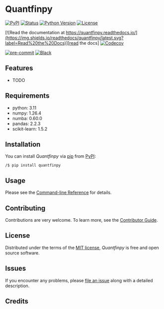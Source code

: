 # Quantfinpy

[![PyPI](https://img.shields.io/pypi/v/quantfinpy.svg)][pypi_]
[![Status](https://img.shields.io/pypi/status/quantfinpy.svg)][status]
[![Python Version](https://img.shields.io/pypi/pyversions/quantfinpy)][python version]
[![License](https://img.shields.io/pypi/l/quantfinpy)][license]

[![Read the documentation at https://quantfinpy.readthedocs.io/](https://img.shields.io/readthedocs/quantfinpy/latest.svg?label=Read%20the%20Docs)][read the docs]
[![Codecov](https://codecov.io/gh/baobach/quantfinpy/branch/main/graph/badge.svg)][codecov]

[![pre-commit](https://img.shields.io/badge/pre--commit-enabled-brightgreen?logo=pre-commit&logoColor=white)][pre-commit]
[![Black](https://img.shields.io/badge/code%20style-black-000000.svg)][black]

[pypi_]: https://pypi.org/project/quantfinpy/
[status]: https://pypi.org/project/quantfinpy/
[python version]: https://pypi.org/project/quantfinpy
[read the docs]: https://quantfinpy.readthedocs.io/
[codecov]: https://app.codecov.io/gh/baobach/quantfinpy
[pre-commit]: https://github.com/pre-commit/pre-commit
[black]: https://github.com/psf/black

## Features

- TODO

## Requirements

- python: 3.11
- numpy: 1.26.4
- numba: 0.60.0
- pandas: 2.2.3
- scikit-learn: 1.5.2

## Installation

You can install _Quantfinpy_ via [pip] from [PyPI]:

```console
/$ pip install quantfinpy
```

## Usage

Please see the [Command-line Reference] for details.

## Contributing

Contributions are very welcome.
To learn more, see the [Contributor Guide].

## License

Distributed under the terms of the [MIT license][license],
_Quantfinpy_ is free and open source software.

## Issues

If you encounter any problems,
please [file an issue] along with a detailed description.

## Credits

[pypi]: https://pypi.org/
[file an issue]: https://github.com/baobach/quantfinpy/issues
[pip]: https://pip.pypa.io/

<!-- github-only -->

[license]: https://github.com/baobach/quantfinpy/blob/main/LICENSE
[contributor guide]: https://github.com/baobach/quantfinpy/blob/main/CONTRIBUTING.md
[command-line reference]: https://quantfinpy.readthedocs.io/en/latest/usage.html
